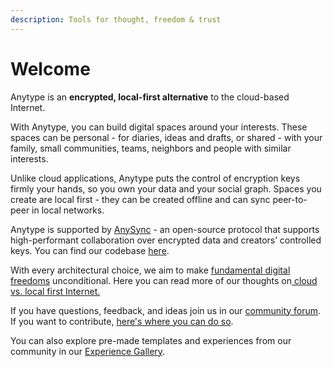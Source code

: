 ```yaml
---
description: Tools for thought, freedom & trust
---
```


# Welcome

Anytype is an **encrypted, local-first alternative** to the cloud-based Internet.&#x20;

With Anytype, you can build digital spaces around your interests. These spaces can be personal - for diaries, ideas and drafts, or shared - with your family, small communities, teams, neighbors and people with similar interests.

Unlike cloud applications, Anytype puts the control of encryption keys firmly your hands, so you own your data and your social graph. Spaces you create are local first - they can be created offline and can sync peer-to-peer in local networks.&#x20;

Anytype is supported by [AnySync](https://tech.anytype.io/any-sync/overview) - an open-source protocol that supports high-performant collaboration over encrypted data and creators’ controlled keys. You can find our codebase [here](https://github.com/anyproto).

With every architectural choice, we aim to make [fundamental digital freedoms](https://youtu.be/6Hyr881Xi8A?si=tVftb8x9V5koMt0U) unconditional. Here you can read more of our thoughts on[ cloud vs. local first Internet.](https://blog.anytype.io/from-cloud-to-local-first/)

If you have questions, feedback, and ideas join us in our [community forum](advanced/community/community-forum.md). If you want to contribute, [here's where you can do so](advanced/community/join-the-open-source-project.md).

You can also explore pre-made templates and experiences from our community in our [Experience Gallery](advanced/community/any-experience-gallery.md).&#x20;
